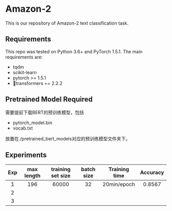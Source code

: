 # Amazon-2

This is our repository of Amazon-2 text classification task.

## Requirements

This repo was tested on Python 3.6+ and PyTorch 1.5.1. The main requirements are:

- tqdm
- scikit-learn
- pytorch >= 1.5.1
- 🤗transformers == 2.2.2

## Pretrained Model Required

需要提前下载BERT的预训练模型，包括

- pytorch_model.bin
- vocab.txt

放置在./pretrained_bert_models对应的预训练模型文件夹下。

## Experiments

| Exp  | max length | training set size | batch size | Training time | Accuracy |
| :--: | :--------: | :---------------: | :--------: | :-----------: | :------: |
|  1   |    196     |       60000       |     32     |  20min/epoch  |  0.8567  |
|  2   |            |                   |            |               |          |
|  3   |            |                   |            |               |          |


